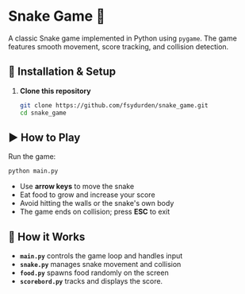 # Snake Game 🐍

A classic Snake game implemented in Python using `pygame`. The game features smooth movement, score tracking, and collision detection.

## 🚀 Installation & Setup

1. **Clone this repository**

   ```bash
   git clone https://github.com/fsydurden/snake_game.git
   cd snake_game
   ```

## ▶️ How to Play

Run the game:

```bash
python main.py
```

* Use **arrow keys** to move the snake
* Eat food to grow and increase your score
* Avoid hitting the walls or the snake's own body
* The game ends on collision; press **ESC** to exit

## 🧱 How it Works

* **`main.py`** controls the game loop and handles input
* **`snake.py`** manages snake movement and collision
* **`food.py`** spawns food randomly on the screen
* **`scorebord.py`** tracks and displays the score.
